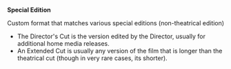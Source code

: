 <!-- markdownlint-disable MD041-->
**Special Edition**<br>

Custom format that matches various special editions (non-theatrical edition)

- The Director's Cut is the version edited by the Director, usually for additional home media releases.
- An Extended Cut is usually any version of the film that is longer than the theatrical cut (though in very rare cases, its shorter).
<!-- markdownlint-enable MD041-->

